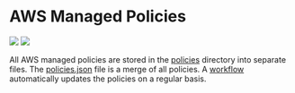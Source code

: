 # AWS Managed Policies

![](https://shields.io/date/1755499999.svg?label=last%20run)
![](https://shields.io/date/1755499999.svg?label=last%20updated)

All AWS managed policies are stored in the [policies](policies) directory into
separate files. The [policies.json](policies/policies.json) file is a merge of
all policies. A [workflow](.github/workflows/list-policies.yaml) automatically
updates the policies on a regular basis.
